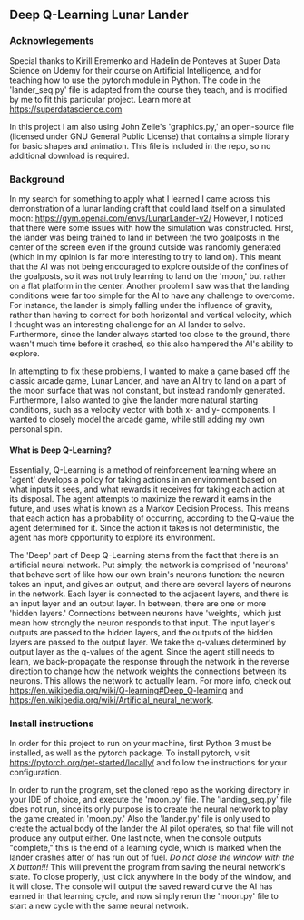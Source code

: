 ## Deep Q-Learning Lunar Lander
### Acknowlegements
Special thanks to Kirill Eremenko and Hadelin de Ponteves at Super Data Science on Udemy for their course on Artificial Intelligence, and for teaching how to use the pytorch module in Python. The code in the 'lander_seq.py' file is adapted from the course they teach, and is modified by me to fit this particular project. Learn more at https://superdatascience.com

In this project I am also using John Zelle's 'graphics.py,' an open-source file (licensed under GNU General Public License) that contains a simple library for basic shapes and animation. This file is included in the repo, so no additional download is required.

### Background
In my search for something to apply what I learned I came across this demonstration of a lunar landing craft that could land itself on a simulated moon: https://gym.openai.com/envs/LunarLander-v2/ However, I noticed that there were some issues with how the simulation was constructed. First, the lander was being trained to land in between the two goalposts in the center of the screen even if the ground outside was randomly generated (which in my opinion is far more interesting to try to land on). This meant that the AI was not being encouraged to explore outside of the confines of the goalposts, so it was not truly learning to land on the 'moon,' but rather on a flat platform in the center. Another problem I saw was that the landing conditions were far too simple for the AI to have any challenge to overcome. For instance, the lander is simply falling under the influence of gravity, rather than having to correct for both horizontal and vertical velocity, which I thought was an interesting challenge for an AI lander to solve. Furthermore, since the lander always started too close to the ground, there wasn't much time before it crashed, so this also hampered the AI's ability to explore.

In attempting to fix these problems, I wanted to make a game based off the classic arcade game, Lunar Lander, and have an AI try to land on a part of the moon surface that was not constant, but instead randomly generated. Furthermore, I also wanted to give the lander more natural starting conditions, such as a velocity vector with both x- and y- components. I wanted to closely model the arcade game, while still adding my own personal spin.

#### What is Deep Q-Learning? 
Essentially, Q-Learning is a method of reinforcement learning where an 'agent' develops a policy for taking actions in an environment based on what inputs it sees, and what rewards it receives for taking each action at its disposal. The agent attempts to maximize the reward it earns in the future, and uses what is known as a Markov Decision Process. This means that each action has a probability of occurring, according to the Q-value the agent determined for it. Since the action it takes is not deterministic, the agent has more opportunity to explore its environment.

The 'Deep' part of Deep Q-Learning stems from the fact that there is an artificial neural network. Put simply, the network is comprised of 'neurons' that behave sort of like how our own brain's neurons function: the neuron takes an input, and gives an output, and there are several layers of neurons in the network. Each layer is connected to the adjacent layers, and there is an input layer and an output layer. In between, there are one or more 'hidden layers.' Connections between neurons have 'weights,' which just mean how strongly the neuron responds to that input. The input layer's outputs are passed to the hidden layers, and the outputs of the hidden layers are passed to the output layer. We take the q-values determined by output layer as the q-values of the agent. Since the agent still needs to learn, we back-propagate the response through the network in the reverse direction to change how the network weights the connections between its neurons. This allows the network to actually learn. For more info, check out https://en.wikipedia.org/wiki/Q-learning#Deep_Q-learning and https://en.wikipedia.org/wiki/Artificial_neural_network.

### Install instructions
In order for this project to run on your machine, first Python 3 must be installed, as well as the pytorch package. To install pytorch, visit https://pytorch.org/get-started/locally/ and follow the instructions for your configuration.

In order to run the program, set the cloned repo as the working directory in your IDE of choice, and execute the 'moon.py' file. The 'landing_seq.py' file does not run, since its only purpose is to create the neural network to play the game created in 'moon.py.' Also the 'lander.py' file is only used to create the actual body of the lander the AI pilot operates, so that file will not produce any output either. 
One last note, when the console outputs "complete," this is the end of a learning cycle, which is marked when the lander crashes after of has run out of fuel. *Do not close the window with the X button!!!* This will prevent the program from saving the neural network's state. To close properly, just click anywhere in the body of the window, and it will close. The console will output the saved reward curve the AI has earned in that learning cycle, and now simply rerun the 'moon.py' file to start a new cycle with the same neural network.


